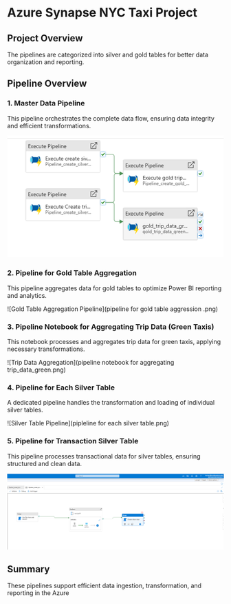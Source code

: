 # Azure Synapse NYC Taxi Project

## Project Overview
The pipelines are categorized into silver and gold tables for better data organization and reporting.

## Pipeline Overview

### 1. Master Data Pipeline
This pipeline orchestrates the complete data flow, ensuring data integrity and efficient transformations.

![Master Data Pipeline](master%20data%20pipeline.png)

### 2. Pipeline for Gold Table Aggregation
This pipeline aggregates data for gold tables to optimize Power BI reporting and analytics.

![Gold Table Aggregation Pipeline](pipeline for gold table aggression .png)

### 3. Pipeline Notebook for Aggregating Trip Data (Green Taxis)
This notebook processes and aggregates trip data for green taxis, applying necessary transformations.

![Trip Data Aggregation](pipeline notebook for aggregating trip_data_green.png)

### 4. Pipeline for Each Silver Table
A dedicated pipeline handles the transformation and loading of individual silver tables.

![Silver Table Pipeline](pipleline for each silver table.png)

### 5. Pipeline for Transaction Silver Table
This pipeline processes transactional data for silver tables, ensuring structured and clean data.

![Transaction Silver Table Pipeline](pipeline%20transaction%20silver%20table.png)

## Summary
These pipelines support efficient data ingestion, transformation, and reporting in the Azure
